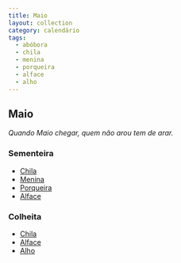 ```yaml
---
title: Maio
layout: collection
category: calendário
tags:
  - abóbora
  - chila
  - menina
  - porqueira
  - alface
  - alho
---
```


## Maio

_Quando Maio chegar, quem não arou tem de arar._

### Sementeira

* [Chila][1]
* [Menina][1]
* [Porqueira][1]
* [Alface][2]

### Colheita

* [Chila][1]
* [Alface][2]
* [Alho][3]

[1]: /culturas/abobora/
[2]: /culturas/alface/
[3]: /culturas/alho/
